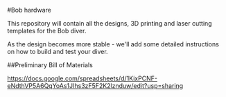 #Bob hardware

This repository will contain all the designs, 3D printing and laser cutting templates for the Bob diver.

As the design becomes more stable - we'll add some detailed instructions on how to build and test your diver.

##Preliminary Bill of Materials

https://docs.google.com/spreadsheets/d/1KixPCNF-eNdthVP5A6QqYoAs1JIhs3zF5F2K2lznduw/edit?usp=sharing
